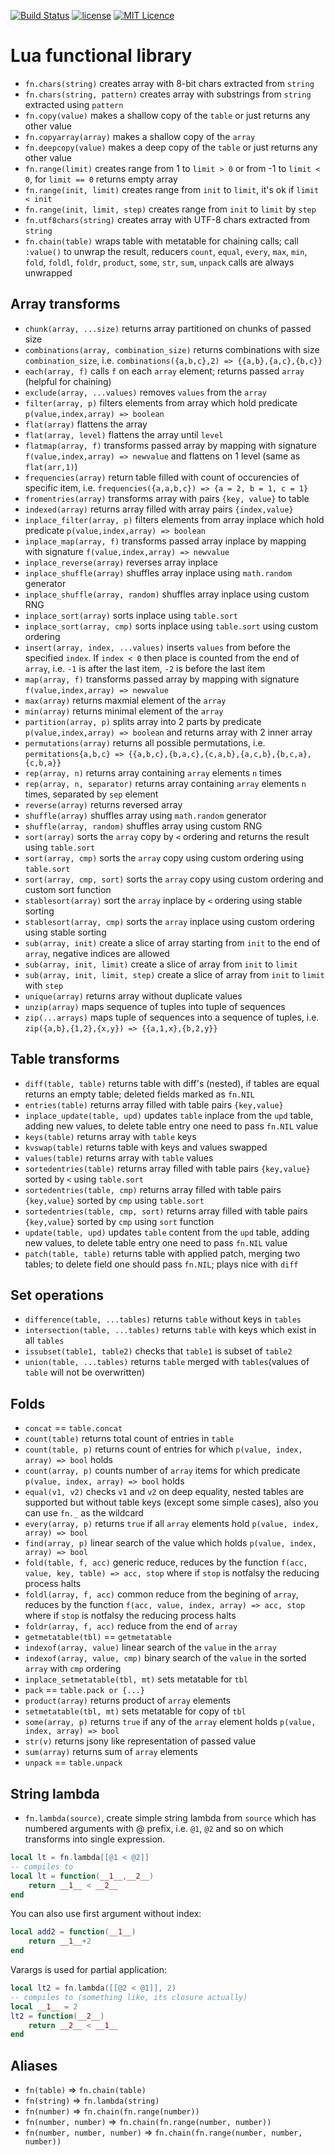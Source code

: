 [![Build Status](https://travis-ci.org/iskolbin/lfn.svg?branch=master)](https://travis-ci.org/iskolbin/lfn)
[![license](https://img.shields.io/badge/license-public%20domain-blue.svg)](http://unlicense.org/)
[![MIT Licence](https://badges.frapsoft.com/os/mit/mit.svg?v=103)](https://opensource.org/licenses/mit-license.php)


Lua functional library
======================

* `fn.chars(string)` creates array with 8-bit chars extracted from `string`
* `fn.chars(string, pattern)` creates array with substrings from `string` extracted using `pattern`
* `fn.copy(value)` makes a shallow copy of the `table` or just returns any other value
* `fn.copyarray(array)` makes a shallow copy of the `array`
* `fn.deepcopy(value)` makes a deep copy of the `table` or just returns any other value
* `fn.range(limit)` creates range from 1 to `limit > 0` or from -1 to `limit < 0`, for `limit == 0` returns empty array
* `fn.range(init, limit)` creates range from `init` to `limit`, it's ok if `limit < init`
* `fn.range(init, limit, step)` creates range from `init` to `limit` by `step`
* `fn.utf8chars(string)` creates array with UTF-8 chars extracted from `string`
* `fn.chain(table)` wraps table with metatable for chaining calls; call `:value()` to unwrap the result, reducers `count`, `equal`, `every`, `max`, `min`, `fold`, `foldl`, `foldr`, `product`, `some`, `str`, `sum`, `unpack` calls are always unwrapped


Array transforms
----------------

* `chunk(array, ...size)` returns array partitioned on chunks of passed size
* `combinations(array, combination_size)` returns combinations with size `combination_size`, i.e. `combinations({a,b,c},2) => {{a,b},{a,c},{b,c}}`
* `each(array, f)` calls `f` on each `array` element; returns passed `array` (helpful for chaining)
* `exclude(array, ...values)` removes `values` from the `array`
* `filter(array, p)` filters elements from array which hold predicate `p(value,index,array) => boolean`
* `flat(array)` flattens the array
* `flat(array, level)` flattens the array until `level`
* `flatmap(array, f)` transforms passed array by mapping with signature `f(value,index,array) => newvalue` and flattens on 1 level (same as `flat(arr,1)`)
* `frequencies(array)` return table filled with count of occurencies of specific item, i.e. `frequencies({a,a,b,c}) => {a = 2, b = 1, c = 1}`
* `fromentries(array)` transforms array with pairs `{key, value}` to table
* `indexed(array)` returns array filled with array pairs `{index,value}`
* `inplace_filter(array, p)` filters elements from array inplace which hold predicate `p(value,index,array) => boolean`
* `inplace_map(array, f)` transforms passed array inplace by mapping with signature `f(value,index,array) => newvalue`
* `inplace_reverse(array)` reverses array inplace
* `inplace_shuffle(array)` shuffles array inplace using `math.random` generator
* `inplace_shuffle(array, random)` shuffles array inplace using custom RNG
* `inplace_sort(array)` sorts inplace using `table.sort`
* `inplace_sort(array, cmp)` sorts inplace using `table.sort` using custom ordering
* `insert(array, index, ...values)` inserts `values` from before the specified `index`. If `index < 0` then place is counted from the end of `array`, i.e. `-1` is after the last item, `-2` is before the last item
* `map(array, f)` transforms passed array by mapping with signature `f(value,index,array) => newvalue`
* `max(array)` returns maxmial element of the `array`
* `min(array)` returns minimal element of the `array`
* `partition(array, p)` splits array into 2 parts by predicate `p(value,index,array) => boolean` and returns array with 2 inner array
* `permutations(array)` returns all possible permutations, i.e. `permitations{a,b,c} => {{a,b,c},{b,a,c},{c,a,b},{a,c,b},{b,c,a},{c,b,a}}`
* `rep(array, n)` returns array containing `array` elements `n` times
* `rep(array, n, separator)` returns array containing `array` elements `n` times, separated by `sep` element
* `reverse(array)` returns reversed array
* `shuffle(array)` shuffles array using `math.random` generator
* `shuffle(array, random)` shuffles array using custom RNG
* `sort(array)` sorts the `array` copy by `<` ordering and returns the result using `table.sort`
* `sort(array, cmp)` sorts the `array` copy using custom ordering using `table.sort`
* `sort(array, cmp, sort)` sorts the `array` copy using custom ordering and custom sort function
* `stablesort(array)` sort the `array` inplace by `<` ordering using stable sorting
* `stablesort(array, cmp)` sorts the `array` inplace using custom ordering using stable sorting
* `sub(array, init)` create a slice of array starting from `init` to the end of `array`, negative indices are allowed
* `sub(array, init, limit)` create a slice of array from `init` to `limit`
* `sub(array, init, limit, step)` create a slice of array from `init` to `limit` with `step`
* `unique(array)` returns array without duplicate values
* `unzip(array)` maps sequence of tuples into tuple of sequences
* `zip(...arrays)` maps tuple of sequences into a sequence of tuples, i.e. `zip({a,b},{1,2},{x,y}) => {{a,1,x},{b,2,y}}`


Table transforms
----------------

* `diff(table, table)` returns table with diff's (nested), if tables are equal returns an empty table; deleted fields marked as `fn.NIL`
* `entries(table)` returns array filled with table pairs `{key,value}`
* `inplace_update(table, upd)` updates `table` inplace from the `upd` table, adding new values, to delete table entry one need to pass `fn.NIL` value
* `keys(table)` returns array with `table` keys
* `kvswap(table)` returns table with keys and values swapped
* `values(table)` returns array with `table` values
* `sortedentries(table)` returns array filled with table pairs `{key,value}` sorted by `<` using `table.sort`
* `sortedentries(table, cmp)` returns array filled with table pairs `{key,value}` sorted by `cmp` using `table.sort`
* `sortedentries(table, cmp, sort)` returns array filled with table pairs `{key,value}` sorted by `cmp` using `sort` function
* `update(table, upd)` updates `table` content from the `upd` table, adding new values, to delete table entry one need to pass `fn.NIL` value
* `patch(table, table)` returns table with applied patch, merging two tables; to delete field one should pass `fn.NIL`; plays nice with `diff`


Set operations
--------------

* `difference(table, ...tables)` returns `table` without keys in `tables`
* `intersection(table, ...tables)` returns `table` with keys which exist in all `tables`
* `issubset(table1, table2)` checks that `table1` is subset of `table2`
* `union(table, ...tables)` returns `table` merged with `tables`(values of `table` will not be overwritten)


Folds
-----

* `concat` == `table.concat`
* `count(table)` returns total count of entries in `table`
* `count(table, p)` returns count of entries for which `p(value, index, array) => bool` holds
* `count(array, p)` counts number of `array` items for which predicate `p(value, index, array) => bool` holds
* `equal(v1, v2)` checks `v1` and `v2` on deep equality, nested tables are supported but without table keys (except some simple cases), also you can use `fn._` as the wildcard
* `every(array, p)` returns `true` if all `array` elements hold `p(value, index, array) => bool`
* `find(array, p)` linear search of the value which holds `p(value, index, array) => bool`
* `fold(table, f, acc)` generic reduce, reduces by the function `f(acc, value, key, table) => acc, stop` where if `stop` is notfalsy the reducing process halts
* `foldl(array, f, acc)` common reduce from the begining of `array`, reduces by the function `f(acc, value, index, array) => acc, stop` where if `stop` is notfalsy the reducing process halts
* `foldr(array, f, acc)` reduce from the end of `array`
* `getmetatable(tbl)` == `getmetatable`
* `indexof(array, value)` linear search of the `value` in the `array`
* `indexof(array, value, cmp)` binary search of the `value` in the sorted `array` with `cmp` ordering
* `inplace_setmetatable(tbl, mt)` sets metatable for `tbl`
* `pack` == `table.pack or {...}`
* `product(array)` returns product of `array` elements
* `setmetatable(tbl, mt)` sets metatable for copy of `tbl`
* `some(array, p)` returns `true` if any of the `array` element holds `p(value, index, array) => bool`
* `str(v)` returns jsony like representation of passed value
* `sum(array)` returns sum of `array` elements
* `unpack` == `table.unpack`


String lambda
-------------

* `fn.lambda(source)`, create simple string lambda from `source` which has numbered arguments with @ prefix, i.e. `@1`, `@2` and so on which transforms into single expression.
```lua
local lt = fn.lambda[[@1 < @2]]
-- compiles to
local lt = function(__1__,__2__)
	return __1__ < __2__
end
```

You can also use first argument without index:

```lua
local add2 = function(__1__)
	return __1__+2
end
```

Varargs is used for partial application:

```lua
local lt2 = fn.lambda([[@2 < @1]], 2)
-- compiles to (something like, its closure actually)
local __1__ = 2
lt2 = function(__2__)
	return __2__ < __1__
end
```

Aliases
-------

* `fn(table)` => `fn.chain(table)`
* `fn(string)` => `fn.lambda(string)`
* `fn(number)` => `fn.chain(fn.range(number))`
* `fn(number, number)` => `fn.chain(fn.range(number, number))`
* `fn(number, number, number)` => `fn.chain(fn.range(number, number, number))`
